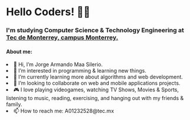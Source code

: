 <h1> Hello Coders! ✌🏻</h1>


<h3> I'm studying Computer Science & Technology Engineering at <a href="https://tec.mx/es">Tec de Monterrey, campus Monterrey.</a></h3>
<h4> About me: </h4>
<li> 👋 Hi, I’m Jorge Armando Maa Silerio. </li>
<li> 👀 I’m interested in programming & learning new things. </li>
<li> 🌱 I’m currently learning more about algorithms and web development. </li>
<li> 💞️ I’m looking to collaborate on web and mobile applications projects. </li>
<li> 🎮 I love playing videogames, watching TV Shows, Movies & Sports, listening to music, reading, exercising, and hanging out with my friends & family. </li>
<li> 📫 How to reach me: A01232528@tec.mx </li>

<!---
A01232528-JorgeMaa/A01232528-JorgeMaa is a ✨ special ✨ repository because its `README.md` (this file) appears on your GitHub profile.
You can click the Preview link to take a look at your changes.
--->
